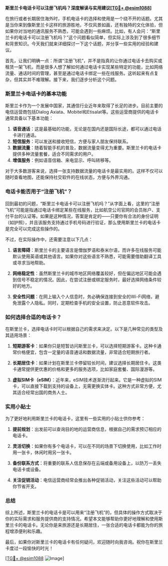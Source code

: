 **斯里兰卡电话卡可以注册飞机吗？深度解读与实用建议[[TG💪+ @esim1088](https://t.me/s/esim1088)]**

在旅行或者长期居住海外时，手机电话卡的选择和使用是一个绕不开的话题。尤其是当你来到像斯里兰卡这样的旅游胜地，不仅风景如画，还有独特的文化体验，但如果你对当地的通讯服务不熟悉，可能会遇到一些麻烦。比如，有人会问：“斯里兰卡的电话卡可以注册飞机吗？”这个问题看似简单，但实际上涉及到了很多细节和背景知识。今天我们就来详细探讨一下这个话题，并分享一些实用的经验和建议。

首先，让我们明确一点：所谓“注册飞机”，并不是指真的让你通过电话卡去购买或租赁一架飞机，而是很多人想了解如何通过电话卡实现某些特定的功能，比如网络流量、通话时间的管理，甚至是通过电话卡绑定一些在线服务。这听起来有点复杂，但其实并不难理解。接下来，我们逐步分析这个问题。

### 斯里兰卡电话卡的基本功能

斯里兰卡作为一个发展中国家，其通信行业近年来取得了长足的进步。目前主要的电信运营商包括Dialog Axiata、Mobitel和Etisalat等。这些运营商提供的电话卡通常具备以下基本功能：

1. **语音通话**：这是最基础的功能，无论是在国内还是国际长途，都可以通过电话卡进行通话。
2. **短信服务**：可以发送和接收短信，方便与家人朋友保持联系。
3. **数据流量**：随着智能手机的普及，数据流量变得尤为重要。斯里兰卡的电话卡提供多种流量套餐，适合不同需求的用户。
4. **增值服务**：例如语音信箱、来电显示、呼叫转移等。

对于大多数游客来说，选择一张支持数据流量的电话卡是最实用的。这样不仅可以随时查看地图，还能保持社交软件的在线状态，方便与外界沟通。

### 电话卡能否用于“注册飞机”？

回到最初的问题，“斯里兰卡电话卡可以注册飞机吗？”从字面上看，这里的“注册飞机”可能是指通过电话卡绑定某些在线服务，比如航空公司官网的会员账户、支付平台的认证等。如果是这种情况，答案是肯定的——只要你有合法的身份证明（如护照），并且该服务支持通过手机号码进行验证，那么使用斯里兰卡的电话卡是完全可以完成这些操作的。

不过，在实际操作中，还需要注意以下几点：

1. **语言障碍**：斯里兰卡的主要语言是僧伽罗语和泰米尔语，而许多在线服务可能默认使用英语或其他语言。如果你对这些语言不熟悉，可能需要借助翻译工具或寻求当地帮助。
   
2. **网络稳定性**：虽然斯里兰卡的城市地区网络覆盖较好，但在偏远地区可能会遇到信号不稳定的情况。因此，在尝试注册或绑定服务时，最好选择网络条件较好的地方。

3. **安全性问题**：在网上输入个人信息时，务必确保连接到安全的Wi-Fi网络，避免泄露个人隐私。同时，定期检查手机的安全设置，防止恶意软件攻击。

### 如何选择合适的电话卡？

在斯里兰卡，选择电话卡时可以根据自己的需求来决定。以下是几种常见的类型及其适用场景：

1. **短期游客卡**：如果你只是短暂访问斯里兰卡，可以选择短期游客卡。这种卡通常价格便宜，包含一定量的语音通话和数据流量，非常适合短期旅行者。

2. **长期居住卡**：如果计划在斯里兰卡停留较长时间，建议选择长期居住卡。这类卡通常提供更优惠的价格和更多的服务选项，比如家庭套餐、国际漫游等。

3. **虚拟SIM卡（eSIM）**：近年来，eSIM技术逐渐流行起来。它是一种虚拟的SIM卡，可以直接下载到支持的设备上，无需更换实体卡。这种方式非常方便，尤其适合经常出国的商务人士。

### 实用小贴士

为了更好地利用斯里兰卡的电话卡，这里有一些实用的小贴士供你参考：

1. **提前规划**：出发前可以查询目的地的运营商信息，根据自己的需求预订相应的电话卡。

2. **灵活切换**：如果你有多个电话卡，可以在不同的场景下切换使用，比如工作时用一张卡，休闲时用另一张卡。

3. **备份联系方式**：将重要的联系人信息保存在云端或备用设备上，以防万一丢失电话卡或设备。

4. **关注促销活动**：电信运营商经常会推出各种促销活动，关注这些活动可以帮助你节省开支。

### 总结

综上所述，斯里兰卡的电话卡是可以用来“注册飞机”的，但具体的操作方式取决于你的实际需求和服务提供商的支持情况。希望本文能够帮助你更好地理解和使用斯里兰卡的电话卡。无论你是来旅游还是长期居住，一张合适的电话卡都能为你的旅程增添便利和乐趣。

最后，如果你对斯里兰卡的电话卡有任何疑问，欢迎随时向我咨询。祝你在斯里兰卡度过一段愉快的时光！

[[TG💪+ @esim1088](https://t.me/s/esim1088) ![Image](https://i.postimg.cc/4NQfJmqS/Snipaste-2025-05-13-00-14-12.png)]